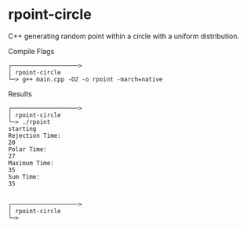 # rpoint-circle
C++ generating random point within a circle with a uniform distribution.

Compile Flags
```
┌───────────────────>
│ rpoint-circle
└─> g++ main.cpp -O2 -o rpoint -march=native
```
Results
```
┌───────────────────>
│ rpoint-circle
└─> ./rpoint
starting
Rejection Time:
20
Polar Time:
27
Maximum Time:
35
Sum Time:
35


┌───────────────────>
│ rpoint-circle
└─>

```
